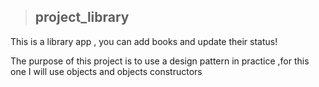 > ## project_library

This is a library app , you can add books and update their status!

The purpose of this project is to use a design pattern in practice ,for this one I will use objects and objects constructors

